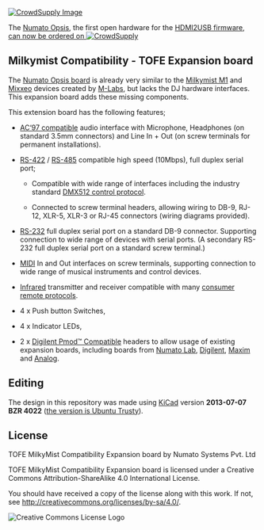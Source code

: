 
[![CrowdSupply Image](http://planet.timvideos.us/numato-opsis-crowdfunding-campaign-master/badge.png)](https://www.crowdsupply.com/numato-lab/opsis)

The <a href="http://hdmi2usb.tv/numato-opsis">Numato Opsis</a>, the first open hardware for the
<a href="http://hdmi2usb.tv">HDMI2USB firmware</a>,
<a href="https://www.crowdsupply.com/numato-lab/opsis">can now be ordered on 
 ![CrowdSupply](https://www.crowdsupply.com/_teal/images/crowd-supply-logo-dark.png)
</a>

## Milkymist Compatibility - TOFE Expansion board

The [Numato Opsis board](https://www.crowdsupply.com/numato-lab/opsis) is
already very similar to the [Milkymist M1](http://m-labs.hk/m1.html) and 
[Mixxeo](http://m-labs.hk/mixxeo.html) devices created by
[M-Labs](http://m-labs.hk/), but lacks the DJ hardware interfaces. This
expansion board adds these missing components.

This extension board has the following features;

 * [AC‘97 compatible](https://en.wikipedia.org/wiki/AC%2797)
   audio interface with Microphone, Headphones (on standard 3.5mm connectors)
   and Line In + Out (on screw terminals for permanent installations).

 * [RS-422](https://en.wikipedia.org/wiki/RS-422) / [RS-485](https://en.wikipedia.org/wiki/RS-485)
   compatible high speed (10Mbps), full duplex serial port;

    * Compatible with wide range of interfaces including the industry standard
      [DMX512 control protocol](https://en.wikipedia.org/wiki/DMX512).

    * Connected to screw terminal headers, allowing wiring to DB-9, RJ-12,
      XLR-5, XLR-3 or RJ-45 connectors (wiring diagrams provided).

 * [RS-232](https://en.wikipedia.org/wiki/RS-232) full duplex serial port on a
   standard DB-9 connector. Supporting connection to wide range of devices with
   serial ports. (A secondary RS-232 full duplex serial port on a standard
   screw terminal.)

 * [MIDI](https://en.wikipedia.org/wiki/MIDI) In and Out interfaces on screw
   terminals, supporting connection to wide range of musical instruments and
   control devices.

 * [Infrared](https://learn.adafruit.com/ir-sensor/ir-remote-signals)
   transmitter and receiver compatible with many 
   [consumer remote protocols](https://en.wikipedia.org/wiki/Consumer_IR).

 * 4 x Push button Switches,
 * 4 x Indicator LEDs,

 * 2 x [Digilent Pmod™ Compatible](http://www.digilentinc.com/Pmods/licensing.cfm)
   headers to allow usage of existing expansion boards, including boards from 
   [Numato Lab](http://numato.com/fpga-boards/filter/cat/expansion-modules.html?limit=30),
   [Digilent](http://digilentinc.com/pmods),
   [Maxim](https://www.maximintegrated.com/en/design/design-technology/fpga-design-resources/pmod-compatible-plug-in-peripheral-modules.html) and 
   [Analog](https://wiki.analog.com/resources/alliances/xilinx#pmods).

## Editing

The design in this repository was made using [KiCad](http://www.kicad-pcb.org/)
version **2013-07-07 BZR 4022**
([the version is Ubuntu Trusty](http://packages.ubuntu.com/trusty/kicad)).

## License

TOFE MilkyMist Compatibility Expansion board by Numato Systems Pvt. Ltd

TOFE MilkyMist Compatibility Expansion board is licensed under a
Creative Commons Attribution-ShareAlike 4.0 International License.

You should have received a copy of the license along with this
work. If not, see <http://creativecommons.org/licenses/by-sa/4.0/>.

![Creative Commons License Logo](https://i.creativecommons.org/l/by-sa/4.0/88x31.png)
